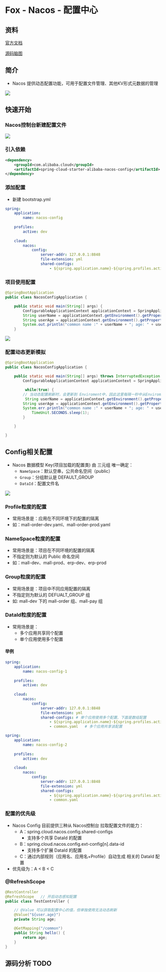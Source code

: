 # Fox - Nacos - 配置中心

## 资料

[官方文档](https://github.com/alibaba/spring-cloud-alibaba/wiki/Nacos-config)

[源码脑图](processon.com/view/link/603f3d2fe401fd641adb51f1)

## 简介

- Nacos 提供动态配置功能，可用于配置文件管理、其他KV形式元数据的管理

![](https://note.youdao.com/yws/public/resource/9bf648ba1e0f8dcc4a247c676ea2e72b/xmlnote/71CAA103D4764215A1A4347F61C72F9A/12925)

## 快速开始

### Nacos控制台新建配置文件

![](https://agefades-note.oss-cn-beijing.aliyuncs.com/1621564682938.png)

### 引入依赖

```xml
<dependency>
    <groupId>com.alibaba.cloud</groupId>
    <artifactId>spring-cloud-starter-alibaba-nacos-config</artifactId>
</dependency>
```

### 添加配置

- 新建 bootstrap.yml

```yaml
spring:
	application:
		name: nacos-config
		
	profiles:
		active: dev
		
	cloud:
		nacos:
			config:
				server-addr: 127.0.0.1:8848
				file-extension: yml
				shared-configs:
					- ${spring.application.name}-${spring.profiles.active}.${spring.cloud.nacos.config.file-extension}
```

### 项目使用配置

```java
@SpringBootApplication
public class NacosConfigApplication {

    public static void main(String[] args) {
        ConfigurableApplicationContext applicationContext = SpringApplication.run(NacosConfigApplication.class, args);
        String userName = applicationContext.getEnvironment().getProperty("user.name");
        String userAge = applicationContext.getEnvironment().getProperty("user.age");
        System.out.println("common name :" + userName + "; age: " + userAge);
    }
```

![](https://note.youdao.com/yws/public/resource/9bf648ba1e0f8dcc4a247c676ea2e72b/xmlnote/7D478250BFE64BFA98730C3F82A7E82A/12926)

### 配置动态更新模拟

```java
@SpringBootApplication
public class NacosConfigApplication {

    public static void main(String[] args) throws InterruptedException {
        ConfigurableApplicationContext applicationContext = SpringApplication.run(NacosConfigApplication.class, args);

         while(true) {
        // 当动态配置刷新时，会更新到 Enviroment中，因此这里每隔一秒中从Enviroment中获取配置
         String userName = applicationContext.getEnvironment().getProperty("common.name");
        String userAge = applicationContext.getEnvironment().getProperty("common.age");
        System.err.println("common name :" + userName + "; age: " + userAge);
            TimeUnit.SECONDS.sleep(1);
        }

    }

}
```

## Config相关配置

- Nacos 数据模型 Key(项目加载的配置类) 由 三元组 唯一确定：
  - `NameSpace`：默认空串，公共命名空间（public）
  - `Group`：分组默认是 DEFAULT_GROUP
  - `DataId`：配置文件名

![](https://note.youdao.com/yws/public/resource/9bf648ba1e0f8dcc4a247c676ea2e72b/xmlnote/63A9D63FE516457781E71F5FACE8A396/14992)

### Profile粒度的配置

- 常用场景是：应用在不同环境下的配置的隔离
- 如：mall-order-dev.yaml、mall-order-prod.yaml

### NameSpace粒度的配置

- 常用场景是：项目在不同环境的配置的隔离
- 不指定则为默认的 Public 命名空间
- 如：mall-dev、mall-prod、erp-dev、erp-prod

### Group粒度的配置

- 常用场景是：项目中不同应用配置的隔离
- 不指定则为默认的 DEFUALT_GROUP  组
- 如: mall-dev 下的 mall-order 组、mall-pay 组

### DataId粒度的配置

- 常用场景是：
  - 多个应用共享同个配置
  - 单个应用使用多个配置

#### 举例

```yaml
spring:
	application:
		name: nacos-config-1
		
	profiles:
		active: dev
		
	cloud:
		nacos:
			config:
				server-addr: 127.0.0.1:8848
				file-extension: yml
				shared-configs:	# 单个应用使用多个配置、下面是数组配置
					- ${spring.application.name}-${spring.profiles.active}.${spring.cloud.nacos.config.file-extension}
					- common.yaml	# 多个应用共享该配置
```

```yaml
spring:
	application:
		name: nacos-config-2
		
	profiles:
		active: dev
		
	cloud:
		nacos:
			config:
				server-addr: 127.0.0.1:8848
				file-extension: yml
				shared-configs:
					- ${spring.application.name}-${spring.profiles.active}.${spring.cloud.nacos.config.file-extension}
					- common.yaml
```

### 配置的优先级

- Nacos Config 目前提供三种从 Nacos控制台 拉取配置文件的能力：
  - A：spring.cloud.nacos.config.shared-configs
    - 支持多个共享 DataId 的配置
  - B：spring.cloud.nacos.config.ext-config[n].data-id
    - 支持多个扩展 DataId 的配置
  - C：通过内部规则（应用名、应用名+Profile）自动生成 相关的 DataId 配置
- 优先级为：A < B < C

### @RefreshScope

```java
@RestController
@RefreshScope	// 开启动态感知配置
public class TestController {

  	// @Value 可以获取配置中心的值，但单独使用无法动态刷新
    @Value("${user.age}")
    private String age;

    @GetMapping("/common")
    public String hello() {
        return age;
    }
}
```

## 源码分析 TODO

